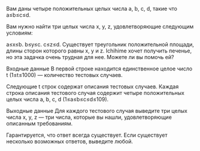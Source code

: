 Вам даны четыре положительных целых числа a, b, c, d, такие что a≤b≤c≤d.

Вам нужно найти три целых числа x, y, z, удовлетворяющие следующим условиям:

a≤x≤b.
b≤y≤c.
c≤z≤d.
Существует треугольник положительной площади, длины сторон которого равны x, y и z.
Ichihime хочет получить печенье, но эта задачка очень трудная для нее. Можете ли вы помочь ей?

Входные данные
В первой строке находится единственное целое число t (1≤t≤1000)  — количество тестовых случаев.

Следующие t строк содержат описания тестовых случаев. Каждая строка описания тестового случая содержит четыре положительных целых числа a, b, c, d (1≤a≤b≤c≤d≤109).

Выходные данные
Для каждого тестового случая выведите три целых числа x, y, z — три числа, которые вы нашли, удовлетворяющие описанным требованиям.

Гарантируется, что ответ всегда существует. Если существует несколько возможных ответов, выведите любой.